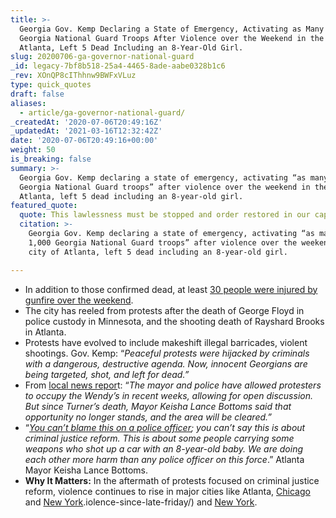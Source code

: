 ```yaml
---
title: >-
  Georgia Gov. Kemp Declaring a State of Emergency, Activating as Many as 1,000
  Georgia National Guard Troops After Violence over the Weekend in the City of
  Atlanta, Left 5 Dead Including an 8-Year-Old Girl.
slug: 20200706-ga-governor-national-guard
_id: legacy-7bf8b518-25a4-4465-8ade-aabe0328b1c6
_rev: XOnQP8cIThhnw9BWFxVLuz
type: quick_quotes
draft: false
aliases:
  - article/ga-governor-national-guard/
_createdAt: '2020-07-06T20:49:16Z'
_updatedAt: '2021-03-16T12:32:42Z'
date: '2020-07-06T20:49:16+00:00'
weight: 50
is_breaking: false
summary: >-
  Georgia Gov. Kemp declaring a state of emergency, activating “as many as 1,000
  Georgia National Guard troops” after violence over the weekend in the city of
  Atlanta, left 5 dead including an 8-year-old girl.
featured_quote:
  quote: This lawlessness must be stopped and order restored in our capital city.
  citation: >-
    Georgia Gov. Kemp declaring a state of emergency, activating “as many as
    1,000 Georgia National Guard troops” after violence over the weekend in the
    city of Atlanta, left 5 dead including an 8-year-old girl.

---
```

* In addition to those confirmed dead, at least [30 people were injured by gunfire over the weekend](https://madmimi.com/s/328cf01).
* The city has reeled from protests after the death of George Floyd in police custody in Minnesota, and the shooting death of Rayshard Brooks in Atlanta.
* Protests have evolved to include makeshift illegal barricades, violent shootings. Gov. Kemp: “_Peaceful protests were hijacked by criminals with a dangerous, destructive agenda. Now, innocent Georgians are being targeted, shot, and left for dead.”_
* From [local news repor](https://www.fox5atlanta.com/news/kemp-declares-state-of-emergency-after-violent-fourth-of-july-weekend-in-atlanta)t: “_The mayor and police have allowed protesters to occupy the Wendy’s in recent weeks, allowing for open discussion. But since Turner’s death, Mayor Keisha Lance Bottoms said that opportunity no longer stands, and the area will be cleared.”_
* “_[You can’t blame this on a police officer](https://www.npr.org/sections/live-updates-protests-for-racial-justice/2020/07/06/887602301/enough-is-enough-atlanta-mayor-calls-for-violence-to-end-after-child-killed); you can’t say this is about criminal justice reform. This is about some people carrying some weapons who shot up a car with an 8-year-old baby. We are doing each other more harm than any police officer on this force_.” Atlanta Mayor Keisha Lance Bottoms.
* **Why It Matters:** In the aftermath of protests focused on criminal justice reform, violence continues to rise in major cities like Atlanta, [Chicago](https://chicago.cbslocal.com/2020/07/06/at-least-73-people-shot-13-of-them-killed-in-4th-of-july-weekend-violence-since-late-friday/) and [New York](https://abc7ny.com/nyc-shootings-2020-last-night-this-week-in/6301407/).iolence-since-late-friday/) and [New York](https://abc7ny.com/nyc-shootings-2020-last-night-this-week-in/6301407/).